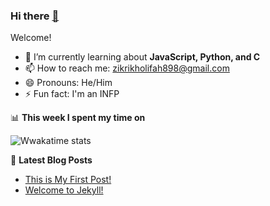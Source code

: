 ### Hi there <a href="https://www.zikri.me/">👋</a>

Welcome!

- 🌱 I’m currently learning about **JavaScript, Python, and C**
- 📫 How to reach me: zikrikholifah898@gmail.com
- 😄 Pronouns: He/Him
- ⚡ Fun fact: I'm an INFP

📊 **This week I spent my time on**

![Wwakatime stats](https://github-readme-stats-taupe-two.vercel.app/api/wakatime?username=zikrikn&hide_title=true&hide_border=true&langs_count=5)

📕 **Latest Blog Posts**
<!-- BLOG-POST-LIST:START -->
- [This is My First Post!](http://zikrikn.github.io/random/2021/04/11/this-is-my-first-post.html)
- [Welcome to Jekyll!](http://zikrikn.github.io/jekyll/update/2021/04/10/welcome-to-jekyll.html)
<!-- BLOG-POST-LIST:END -->
